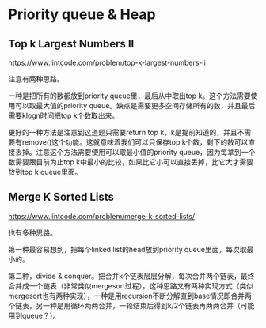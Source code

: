 # Priority queue & Heap

## Top k Largest Numbers II

https://www.lintcode.com/problem/top-k-largest-numbers-ii

注意有两种思路。

一种是把所有的数都放到priority queue里，最后从中取出top k。这个方法需要使用可以取最大值的priority queue。缺点是需要更多空间存储所有的数，并且最后需要klogn时间把top k个数取出来。

更好的一种方法是注意到这道题只需要return top k，k是提前知道的，并且不需要有remove\(\)这个功能。这就意味着我们可以只保存top k个数，剩下的数可以直接丢掉。注意这个方法需要使用可以取最小值的priority queue，因为每拿到一个数需要跟目前为止top k中最小的比较，如果比它小可以直接丢掉，比它大才需要放到top k queue里面。

## Merge K Sorted Lists

https://www.lintcode.com/problem/merge-k-sorted-lists/

也有多种思路。

第一种最容易想到，把每个linked list的head放到priority queue里面，每次取最小的。

第二种，divide & conquer。把合并k个链表层层分解，每次合并两个链表，最终合并成一个链表（非常类似mergesort过程）。这种思路又有两种实现方式（类似mergesort也有两种实现），一种是用recursion不断分解直到base情况即合并两个链表，另一种是用循环两两合并，一轮结束后得到k/2个链表再两两合并（可能用到queue？）。


